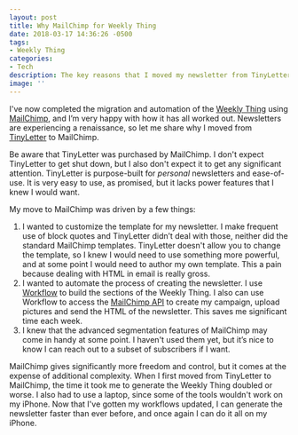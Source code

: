 ```yaml
---
layout: post
title: Why MailChimp for Weekly Thing
date: 2018-03-17 14:36:26 -0500
tags:
- Weekly Thing
categories:
- Tech
description: The key reasons that I moved my newsletter from TinyLetter to MailChimp.
image: ''
---
```

I've now completed the migration and automation of the [Weekly Thing](https://weekly.thingelstad.com) using [MailChimp](https://mailchimp.com), and I’m very happy with how it has all worked out. Newsletters are experiencing a renaissance, so let me share why I moved from [TinyLetter](https://tinyletter.com) to MailChimp.

Be aware that TinyLetter was purchased by MailChimp. I don't expect TinyLetter to get shut down, but I also don't expect it to get any significant attention. TinyLetter is purpose-built for _personal_ newsletters and ease-of-use. It is very easy to use, as promised, but it lacks power features that I knew I would want.

My move to MailChimp was driven by a few things:

1. I wanted to customize the template for my newsletter. I make frequent use of block quotes and TinyLetter didn’t deal with those, neither did the standard MailChimp templates. TinyLetter doesn't allow you to change the template, so I knew I would need to use something more powerful, and at some point I would need to author my own template. This a pain because dealing with HTML in email is really gross.
2. I wanted to automate the process of creating the newsletter. I use [Workflow](https://workflow.is) to build the sections of the Weekly Thing. I also can use Workflow to access the [MailChimp API](https://developer.mailchimp.com) to create my campaign, upload pictures and send the HTML of the newsletter. This saves me significant time each week.
3. I knew that the advanced segmentation features of MailChimp may come in handy at some point. I haven't used them yet, but it’s nice to know I can reach out to a subset of subscribers if I want.

MailChimp gives significantly more freedom and control, but it comes at the expense of additional complexity. When I first moved from TinyLetter to MailChimp, the time it took me to generate the Weekly Thing doubled or worse. I also had to use a laptop, since some of the tools wouldn't work on my iPhone. Now that I've gotten my workflows updated, I can generate the newsletter faster than ever before, and once again I can do it all on my iPhone.